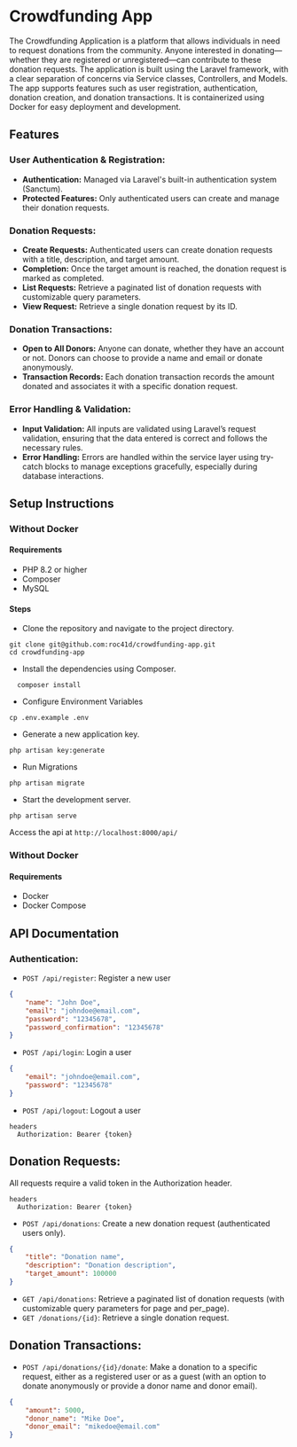 # Crowdfunding App
The Crowdfunding Application is a platform that allows individuals in need to request donations from the community. Anyone interested in donating—whether they are registered or unregistered—can contribute to these donation requests. The application is built using the Laravel framework, with a clear separation of concerns via Service classes, Controllers, and Models. The app supports features such as user registration, authentication, donation creation, and donation transactions. It is containerized using Docker for easy deployment and development.

## Features
### User Authentication & Registration:
 - **Authentication:** Managed via Laravel's built-in authentication system (Sanctum).
 - **Protected Features:** Only authenticated users can create and manage their donation requests.
### Donation Requests:
 - **Create Requests:** Authenticated users can create donation requests with a title, description, and target amount.
 - **Completion:** Once the target amount is reached, the donation request is marked as completed.
 - **List Requests:** Retrieve a paginated list of donation requests with customizable query parameters.
 - **View Request:** Retrieve a single donation request by its ID.
### Donation Transactions:
 - **Open to All Donors:** Anyone can donate, whether they have an account or not. Donors can choose to provide a name and email or donate anonymously.
 - **Transaction Records:** Each donation transaction records the amount donated and associates it with a specific donation request.
### Error Handling & Validation:
 - **Input Validation:** All inputs are validated using Laravel’s request validation, ensuring that the data entered is correct and follows the necessary rules.
 - **Error Handling:** Errors are handled within the service layer using try-catch blocks to manage exceptions gracefully, especially during database interactions.

## Setup Instructions
### Without Docker
#### Requirements
 * PHP 8.2 or higher
 * Composer
 * MySQL

#### Steps
 * Clone the repository and navigate to the project directory.
```
git clone git@github.com:roc41d/crowdfunding-app.git
cd crowdfunding-app
```
 * Install the dependencies using Composer.
```
  composer install
```
* Configure Environment Variables
```
cp .env.example .env
```
* Generate a new application key.
```
php artisan key:generate
```
* Run Migrations
```
php artisan migrate
```
* Start the development server.
```
php artisan serve
```
Access the api at `http://localhost:8000/api/`

### Without Docker
#### Requirements
 * Docker
 * Docker Compose

## API Documentation

### Authentication:
 - `POST /api/register`: Register a new user
```json
{
    "name": "John Doe", 
    "email": "johndoe@email.com", 
    "password": "12345678", 
    "password_confirmation": "12345678"
}
```
 - `POST /api/login`: Login a user
````json
{
    "email": "johndoe@email.com",
    "password": "12345678"
}
````
 - `POST /api/logout`: Logout a user
```
headers
  Authorization: Bearer {token}
```

## Donation Requests:
All requests require a valid token in the Authorization header.
```
headers
  Authorization: Bearer {token}
```
 - `POST /api/donations`: Create a new donation request (authenticated users only).
```json
{
    "title": "Donation name", 
    "description": "Donation description", 
    "target_amount": 100000
}
```
 - `GET /api/donations`: Retrieve a paginated list of donation requests (with customizable query parameters for page and per_page).
 - `GET /donations/{id}`: Retrieve a single donation request.

## Donation Transactions:
 - `POST /api/donations/{id}/donate`: Make a donation to a specific request, either as a registered user or as a guest (with an option to donate anonymously or provide a donor name and donor email).
```json
{
    "amount": 5000,
    "donor_name": "Mike Doe",
    "donor_email": "mikedoe@email.com"
}
```
